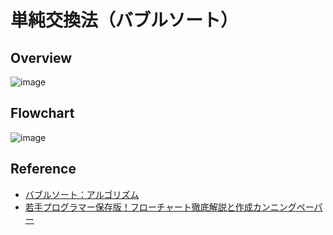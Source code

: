 # 単純交換法（バブルソート）

## Overview

![image](https://user-images.githubusercontent.com/44774033/56825917-a0e09780-6895-11e9-98d4-5b29f0f20605.png)

## Flowchart

![image](https://user-images.githubusercontent.com/44774033/56825901-93c3a880-6895-11e9-8240-ec0070a4a5b4.png)

## Reference
- [バブルソート：アルゴリズム](https://www.codereading.com/algo_and_ds/algo/bubble_sort.html)
- [若手プログラマー保存版！フローチャート徹底解説と作成カンニングペーパー](https://it-koala.com/flowchart-2241#i-15)
